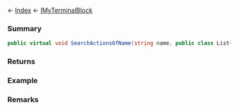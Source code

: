 ← [Index](Api-Index) ← [IMyTerminalBlock](Sandbox.ModAPI.Ingame.IMyTerminalBlock)

### Summary

```csharp
public virtual void SearchActionsOfName(string name, public class List<T> resultList, public sealed class Func<T, TResult> collect)
```

### Returns

### Example

### Remarks

